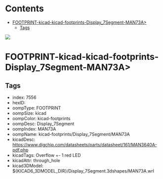 



Contents
========

* [FOOTPRINT-kicad-kicad-footprints-Display_7Segment-MAN73A>](#footprint-kicad-kicad-footprints-display_7segment-man73a)
	* [Tags](#tags)
  
![][im]
# FOOTPRINT-kicad-kicad-footprints-Display_7Segment-MAN73A>

## Tags

- index: 7556
- hexID: 
- oompType: FOOTPRINT
- oompSize: kicad
- oompColor: kicad-footprints
- oompDesc: Display_7Segment
- oompIndex: MAN73A
- oompName: kicad-footprints/Display_7Segment/MAN73A
- kicadDesc: https://www.digchip.com/datasheets/parts/datasheet/161/MAN3640A-pdf.php
- kicadTags: Overflow +- 1 red LED
- kicadAttr: through_hole
- kicad3DModel: ${KICAD6_3DMODEL_DIR}/Display_7Segment.3dshapes/MAN73A.wrl



[im]: image.png

